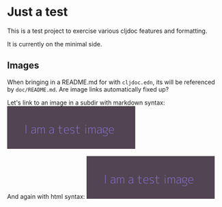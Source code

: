 Just a test
==============

This is a test project to exercise various cljdoc features and formatting.

It is currently on the minimal side.

Images
--------
When bringing in a README.md for with `cljdoc.edn`, its will be referenced by `doc/README.md`. Are image links automatically fixed up?

Let's link to an image in a subdir with markdown syntax:
![alt for test image 1](doc/test-image-1.png "test image 1 text")

And again with html syntax:
<img src="doc/test-image-1.png" alt="alt for html test image 1"/>

